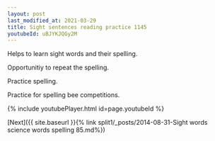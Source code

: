 ```yaml
---
layout: post
last_modified_at: 2021-03-29
title: Sight sentences reading practice 1145
youtubeId: uBJYKJQGy2M
---
```

 
 
Helps to learn sight words and their spelling.

Opportunitiy to repeat the spelling. 

Practice spelling. 
 
Practice for spelling bee competitions. 
 
{% include youtubePlayer.html id=page.youtubeId %}
 
 

[Next]({{ site.baseurl }}{% link  split1/_posts/2014-08-31-Sight words science words spelling 85.md%})
 
